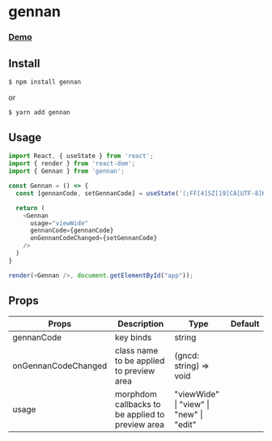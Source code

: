 # gennan

### [Demo](https://harutofujihara.github.io/gennan/)

## Install
```sh
$ npm install gennan
```
or
```sh
$ yarn add gennan
```

## Usage
```js
import React, { useState } from 'react';
import { render } from 'react-dom';
import { Gennan } from 'gennan';

const Gennan = () => {
  const [gennanCode, setGennanCode] = useState('(;FF[4]SZ[19]CA[UTF-8]KM[6.5]),0,1:1,19')

  return (
    <Gennan
      usage="viewWide"
      gennanCode={gennanCode}
      onGennanCodeChanged={setGennanCode}
    />
  )
}

render(<Gennan />, document.getElementById("app"));
```

## Props
| Props            | Description                                             | Type                                        | Default |
|------------------|---------------------------------------------------------|---------------------------------------------|---------|
| gennanCode         | key binds                                               | string               |         |
| onGennanCodeChanged | class name to be applied to preview area                | (gncd: string) => void                                            |    |
| usage  | morphdom callbacks to be applied to preview area        | "viewWide" \| "view" \| "new" \| "edit"                    |       |
